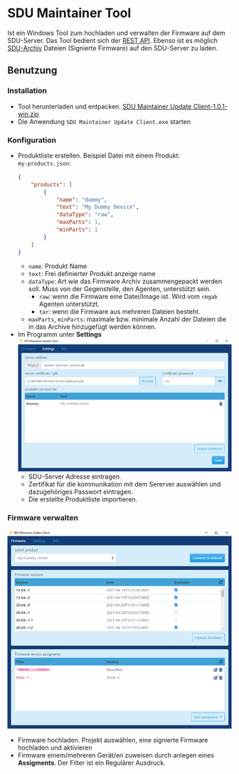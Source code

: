 # SDU Maintainer Tool

Ist ein Windows Tool zum hochladen und verwalten der Firmware auf dem SDU-Server. Das Tool bedient sich der [REST API](sdu-api.md). Ebenso ist es möglich [SDU-Archiv](sdu-signing-tool.md) Dateien (Signierte Firmware) auf den SDU-Server zu laden.

## Benutzung
### Installation
- Tool herunterladen und entpacken. [SDU Maintainer Update Client-1.0.1-win.zip](https://hidrive.ionos.com/lnk/ow0jOvyX)
- Die Anwendung `SDU Maintainer Update Client.exe` starten
### Konfiguration
- Produktliste erstellen. Beispiel Datei mit einem Produkt:  
`my-products.json`:
	``` json
	{
		"products": [
			{
				"name": "dummy",
				"text": "My Dummy Device",
				"dataType": "raw",
				"maxParts": 1,
				"minParts": 1
			}
		]
	}
	```
	- `name`: Produkt Name
	- `text`: Frei definierter Produkt anzeige name
	- `dataType`: Art wie das Firmware Archiv zusammengepackt werden soll. Muss von der Gegenstelle, den Agenten, unterstützt sein.
		- `raw`: wenn die Firmware eine Datei/Image ist. Wird vom `rmgab` Agenten unterstützt.
		- `tar`: wenn die Firmware aus mehreren Dateien besteht.
	- `maxParts`, `minParts`: maximale bzw. minimale Anzahl der Dateien die in das Archive hinzugefügt werden können.
- Im Programm unter **Settings** 
![MUC Settings](img/muc-settings.png)
	- SDU-Server Adresse eintragen.
	- Zertifikat für die kommunikation mit dem Sererver auswählen und dazugehöriges Passwort eintragen.
	- Die erstellte Produktliste importieren.

### Firmware verwalten
![MUC Firmware](img/muc-firmware.png)
- Firmware hochladen. Projekt auswählen, eine signierte Firmware hochladen und aktivieren
- Firmware einem/mehreren Gerät/en zuweisen durch anlegen eines **Assigments**. Der Filter ist ein Regulärer Ausdruck.
